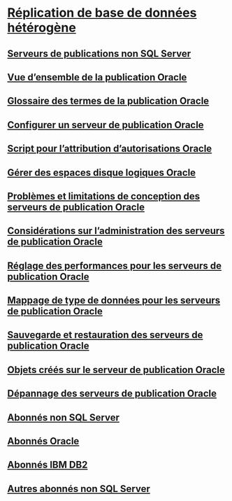 # [Réplication de base de données hétérogène](heterogeneous-database-replication.md)
## [Serveurs de publications non SQL Server](non-sql-server-publishers.md)
## [Vue d’ensemble de la publication Oracle](oracle-publishing-overview.md)
## [Glossaire des termes de la publication Oracle](glossary-of-terms-for-oracle-publishing.md)
## [Configurer un serveur de publication Oracle](configure-an-oracle-publisher.md)
## [Script pour l’attribution d’autorisations Oracle](script-to-grant-oracle-permissions.md)
## [Gérer des espaces disque logiques Oracle](manage-oracle-tablespaces.md)
## [Problèmes et limitations de conception des serveurs de publication Oracle](design-considerations-and-limitations-for-oracle-publishers.md)
## [Considérations sur l’administration des serveurs de publication Oracle](administrative-considerations-for-oracle-publishers.md)
## [Réglage des performances pour les serveurs de publication Oracle](performance-tuning-for-oracle-publishers.md)
## [Mappage de type de données pour les serveurs de publication Oracle](data-type-mapping-for-oracle-publishers.md)
## [Sauvegarde et restauration des serveurs de publication Oracle](backup-and-restore-for-oracle-publishers.md)
## [Objets créés sur le serveur de publication Oracle](objects-created-on-the-oracle-publisher.md)
## [Dépannage des serveurs de publication Oracle](troubleshooting-oracle-publishers.md)
## [Abonnés non SQL Server](non-sql-server-subscribers.md)
## [Abonnés Oracle](oracle-subscribers.md)
## [Abonnés IBM DB2](ibm-db2-subscribers.md)
## [Autres abonnés non SQL Server](other-non-sql-server-subscribers.md)
